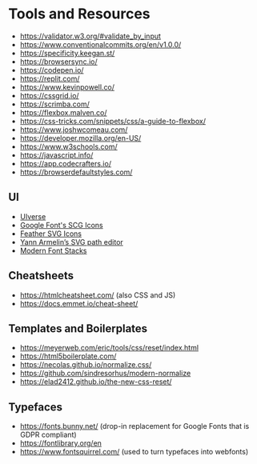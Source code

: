 # Tools and Resources

- https://validator.w3.org/#validate_by_input
- https://www.conventionalcommits.org/en/v1.0.0/
- https://specificity.keegan.st/
- https://browsersync.io/
- https://codepen.io/
- https://replit.com/
- https://www.kevinpowell.co/
- https://cssgrid.io/
- https://scrimba.com/
- https://flexbox.malven.co/
- https://css-tricks.com/snippets/css/a-guide-to-flexbox/
- https://www.joshwcomeau.com/
- https://developer.mozilla.org/en-US/
- https://www.w3schools.com/
- https://javascript.info/
- https://app.codecrafters.io/
- https://browserdefaultstyles.com/

## UI

- [UIverse](https://uiverse.io/)
- [Google Font's SCG Icons](https://fonts.google.com/icons)
- [Feather SVG Icons](https://feathericons.com/)
- [Yann Armelin’s SVG path editor](https://yqnn.github.io/svg-path-editor/)
- [Modern Font Stacks](https://modernfontstacks.com/)

## Cheatsheets

- https://htmlcheatsheet.com/ (also CSS and JS)
- https://docs.emmet.io/cheat-sheet/

## Templates and Boilerplates

- https://meyerweb.com/eric/tools/css/reset/index.html
- https://html5boilerplate.com/
- https://necolas.github.io/normalize.css/
- https://github.com/sindresorhus/modern-normalize
- https://elad2412.github.io/the-new-css-reset/

## Typefaces

- https://fonts.bunny.net/ (drop-in replacement for Google Fonts that is GDPR compliant)
- https://fontlibrary.org/en
- https://www.fontsquirrel.com/ (used to turn typefaces into webfonts)